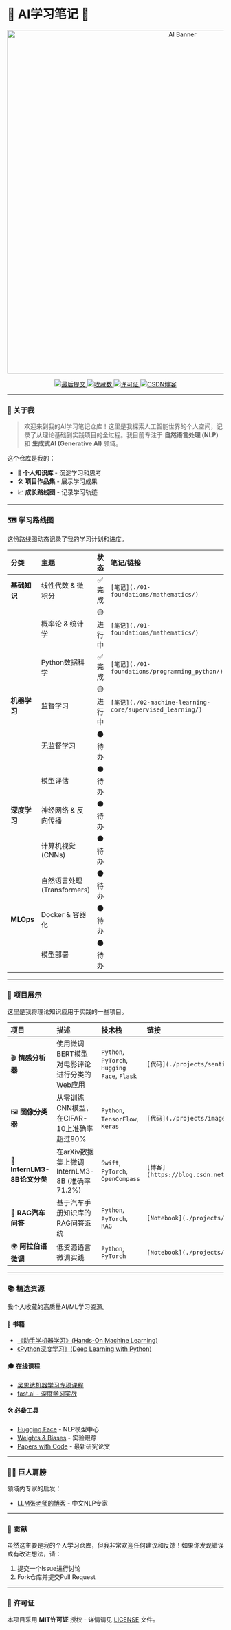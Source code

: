 # 🤖 AI学习笔记 🚀

<p align="center">
  <img src="https://raw.githubusercontent.com/jiarenyou/my-ai-notes/main/assets/ai_banner.png" alt="AI Banner" width="800"/>
</p>

<p align="center">
  <a href="https://github.com/jiarenyou/my-ai-notes/commits/main">
    <img src="https://img.shields.io/github/last-commit/jiarenyou/my-ai-notes?style=for-the-badge&logo=github&color=blue" alt="最后提交">
  </a>
  <a href="https://github.com/jiarenyou/my-ai-notes/stargazers">
    <img src="https://img.shields.io/github/stars/jiarenyou/my-ai-notes?style=for-the-badge&logo=github&color=yellow" alt="收藏数">
  </a>
  <a href="https://github.com/jiarenyou/my-ai-notes/blob/main/LICENSE">
    <img src="https://img.shields.io/github/license/jiarenyou/my-ai-notes?style=for-the-badge&color=green" alt="许可证">
  </a>
  <a href="https://blog.csdn.net/m0_57280180?type=blog">
    <img src="https://img.shields.io/badge/CSDN-博客-orange?style=for-the-badge&logo=csdn" alt="CSDN博客">
  </a>
</p>

---

### 🌟 **关于我**

> 欢迎来到我的AI学习笔记仓库！这里是我探索人工智能世界的个人空间，记录了从理论基础到实践项目的全过程。我目前专注于 **自然语言处理 (NLP)** 和 **生成式AI (Generative AI)** 领域。

这个仓库是我的：
- 🧠 **个人知识库** - 沉淀学习和思考
- 🛠️ **项目作品集** - 展示学习成果
- 📈 **成长路线图** - 记录学习轨迹

---

### 🗺️ **学习路线图**

这份路线图动态记录了我的学习计划和进度。

| 分类 | 主题 | 状态 | 笔记/链接 |
| :--- | :--- | :---: | :--- |
| **基础知识** | 线性代数 & 微积分 | ✅ 完成 | `[笔记](./01-foundations/mathematics/)` |
| | 概率论 & 统计学 | 🟡 进行中 | `[笔记](./01-foundations/mathematics/)` |
| | Python数据科学 | ✅ 完成 | `[笔记](./01-foundations/programming_python/)` |
| **机器学习** | 监督学习 | 🟡 进行中 | `[笔记](./02-machine-learning-core/supervised_learning/)` |
| | 无监督学习 | ⚫ 待办 | |
| | 模型评估 | ⚫ 待办 | |
| **深度学习** | 神经网络 & 反向传播 | ⚫ 待办 | |
| | 计算机视觉 (CNNs) | ⚫ 待办 | |
| | 自然语言处理 (Transformers) | ⚫ 待办 | |
| **MLOps** | Docker & 容器化 | ⚫ 待办 | |
| | 模型部署 | ⚫ 待办 | |

---

### 🚀 **项目展示**

这里是我将理论知识应用于实践的一些项目。

| 项目 | 描述 | 技术栈 | 链接 |
| :--- | :--- | :--- | :--- |
| 🎬 **情感分析器** | 使用微调BERT模型对电影评论进行分类的Web应用 | `Python`, `PyTorch`, `Hugging Face`, `Flask` | `[代码](./projects/sentiment_analyzer/)` |
| 🖼️ **图像分类器** | 从零训练CNN模型，在CIFAR-10上准确率超过90% | `Python`, `TensorFlow`, `Keras` | `[代码](./projects/image_classifier/)` |
| 📄 **InternLM3-8B论文分类** | 在arXiv数据集上微调InternLM3-8B (准确率71.2%) | `Swift`, `PyTorch`, `OpenCompass` | `[博客](https://blog.csdn.net/m0_57280180/article/details/149289311)` |
| 🚗 **RAG汽车问答** | 基于汽车手册知识库的RAG问答系统 | `Python`, `PyTorch`, `RAG` | `[Notebook](./projects/RAG/RAG汽车智能问答.ipynb)` |
| 🌍 **阿拉伯语微调** | 低资源语言微调实践 | `Python`, `PyTorch` | `[Notebook](./projects/fine-tuning/阿拉伯语微调实践.ipynb)` |

---

### 📚 **精选资源**

我个人收藏的高质量AI/ML学习资源。

#### 📖 **书籍**
- [《动手学机器学习》(Hands-On Machine Learning)](https://www.oreilly.com/library/view/hands-on-machine-learning/9781098125967/)
- [《Python深度学习》(Deep Learning with Python)](https://www.manning.com/books/deep-learning-with-python-second-edition)

#### 🎓 **在线课程**
- [吴恩达机器学习专项课程](https://www.coursera.org/specializations/machine-learning-introduction)
- [fast.ai - 深度学习实战](https://course.fast.ai/)

#### 🛠️ **必备工具**
- [Hugging Face](https://huggingface.co/) - NLP模型中心
- [Weights & Biases](https://wandb.ai/) - 实验跟踪
- [Papers with Code](https://paperswithcode.com/) - 最新研究论文

---

### 🧑‍🏫 **巨人肩膀**

领域内专家的启发：
- [LLM张老师的博客](https://www.waylandz.com/) - 中文NLP专家

---

### 🤝 **贡献**

虽然这主要是我的个人学习仓库，但我非常欢迎任何建议和反馈！如果你发现错误或有改进想法，请：
1. 提交一个Issue进行讨论
2. Fork仓库并提交Pull Request

---

### 📜 **许可证**

本项目采用 **MIT许可证** 授权 - 详情请见 [LICENSE](./LICENSE) 文件。
